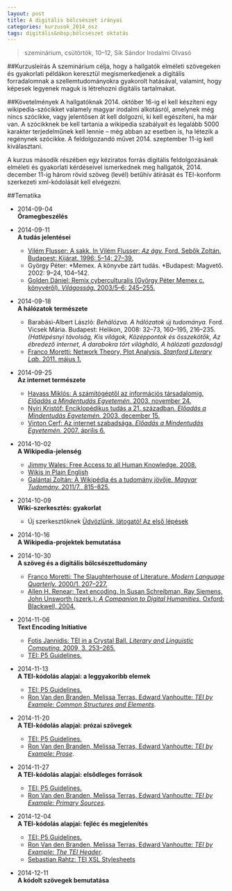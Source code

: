 ```yaml
---
layout: post
title: A digitális bölcsészet irányai
categories: kurzusok_2014_osz
tags: digitális&nbsp;bölcsészet oktatás
---
```


> szeminárium, csütörtök, 10–12, Sík Sándor Irodalmi Olvasó

##Kurzusleírás
A szeminárium célja, hogy a hallgatók elméleti szövegeken és gyakorlati példákon keresztül megismerkedjenek a digitális forradalomnak a szellemtudományokra gyakorolt hatásával, valamint, hogy képesek legyenek maguk is létrehozni digitális tartalmakat.

##Követelmények
A hallgatóknak 2014. október 16-ig el kell készíteni egy wikipedia-szócikket valamely magyar irodalmi alkotásról, amelynek még nincs szócikke, vagy jelentősen át kell dolgozni, ki kell egészíteni, ha már van. A szócikknek be kell tartania a wikipedia szabályait és legalább 5000 karakter terjedelműnek kell lennie – még abban az esetben is, ha létezik a regénynek szócikke. A feldolgozandó művet 2014. szeptember 11-ig kell kiválasztani.

A kurzus második részében egy kéziratos forrás digitális feldolgozásának elméleti és gyakorlati kérdéseivel ismerkednek meg hallgatók, 2014. december 11-ig három rövid szöveg (levél) betűhív átírását és TEI-konform szerkezeti xml-kódolását kell elvégezni.

##Tematika
- 2014-09-04  
**Óramegbeszélés**

- 2014-09-11  
**A tudás jelentései**  
  + [Vilém Flusser: A sakk. In Vilém Flusser: *Az ágy.* Ford. Sebők Zoltán. Budapest: Kijárat. 1996: 5–14; 27–39.](http://www.artpool.hu/Flusser/flusser.html#agy)
  + György Péter: *Memex. A könyvbe zárt tudás. *Budapest: Magvető. 2002: 9–24, 104–142.
  + [Golden Dániel: Remix cyberculturalis (György Péter Memex c. könyvéről). *Világosság.* 2003/5–6: 245–255.](http://www.vilagossag.hu/pdf/20030702151903.pdf)

- 2014-09-18  
**A hálózatok természete**  
  + Barabási-Albert László: *Behálózva. A hálózatok új tudománya.* Ford. Vicsek Mária. Budapest: Helikon, 2008: 32–73, 160–195, 216–235. *(Hatlépésnyi távolság, Kis világok, Középpontok és össze­kötők, Az ébredező internet, A darabokra tört világháló, A hálózati gazdaság)*
  + [Franco Moretti: Network Theory, Plot Analysis. *Stanford Literary Lab.* 2011. május 1.](http://litlab.stanford.edu/LiteraryLabPamphlet2.pdf)

- 2014-09-25  
**Az internet természete**  
  + [Havass Miklós: A számítógéptől az információs társadalomig. *Előadás a Mindentudás Egyetemén.* 2003. november 24.](http://mindentudas.hu/elodasok-cikkek/item/26-a-sz%C3%A1m%C3%ADt%C3%B3g%C3%A9pt%C5%91l-az-inform%C3%A1ci%C3%B3s-t%C3%A1rsadalomig.html)
  + [Nyíri Kristóf: Enciklopédikus tudás a 21. században. *Előadás a Mindentudás Egyetemén.* 2003. december 15.](http://mindentudas.hu/elodasok-cikkek/item/48-enciklop%C3%A9dikus-tud%C3%A1s-a-21-sz%C3%A1zadban.html)
  + [Vinton Cerf: Az internet szabadsága. *Előadás a Mindentudás Egyetemén.* 2007. április 6.](http://mindentudas.hu/elodasok-cikkek/item/44-h%C3%A1l%C3%B3zatok-h%C3%A1l%C3%B3zata-az-internet.html)

- 2014-10-02   
**A Wikipedia-jelenség**  
  + [Jimmy Wales: Free Access to all Human Knowledge. 2008.](http://wikimediafoundation.org/wiki/PSA_video-subtitled-hu)
  + [Wikis in Plain English](https://www.youtube.com/watch?v=-dnL00TdmLY)
  + [Galántai Zoltán: A Wikipédia és a tudomány jövője. *Magyar Tudomány.* 2011/7., 815–825.](http://epa.oszk.hu/00600/00691/00091/pdf/mtud_2011_07_0815-0825.pdf)

- 2014-10-09  
**Wiki-szerkesztés: gyakorlat**  
  + Új szerkesztőknek [Üdvözlünk, látogató! Az első lépések](http://hu.wikipedia.org/wiki/Wikip%C3%A9dia:%C3%9Aj_szerkeszt%C5%91knek)

- 2014-10-16  
**A Wikipedia-projektek bemutatása**  

- 2014-10-30  
**A szöveg és a digitális bölcsészettudomány**  
  + [Franco Moretti: The Slaughterhouse of Literature. *Modern Language Quarterly.* 2000/1. 207–227.](https://english.duke.edu/uploads/assets/Moretti%20-%20Slaughterhouse%20of%20Lit.pdf)
  + [Allen H. Renear: Text encoding. In Susan Schreibman, Ray Siemens, John Unsworth (szerk.): *A Companion to Digital Humanities.* Oxford: Blackwell, 2004.](http://www.digitalhumanities.org/companion/)

- 2014-11-06  
**Text Encoding Initiative**  
  + [Fotis Jannidis: TEI in a Crystal Ball. *Literary and Linguistic Computing.* 2009, 3. 253–265.](https://www.academia.edu/5284348/TEI_in_a_crystal_ball)
  + [TEI: P5 Guidelines.](http://www.tei-c.org/release/doc/tei-p5-doc/en/html/)

- 2014-11-13  
**A TEI-kódolás alapjai: a leggyakoribb elemek**  
  + [TEI: P5 Guidelines.](http://www.tei-c.org/release/doc/tei-p5-doc/en/html/)
  + [Ron Van den Branden, Melissa Terras, Edward Vanhoutte: *TEI by Example: Common Structures and Elements*](http://teibyexample.com/modules/TBED01v00.htm).

- 2014-11-20  
**A TEI-kódolás alapjai: prózai szövegek**  
  + [TEI: P5 Guidelines.](http://www.tei-c.org/release/doc/tei-p5-doc/en/html/)  
  + [Ron Van den Branden, Melissa Terras, Edward Vanhoutte: *TEI by Example: Prose*](http://teibyexample.com/modules/TBED03v00.htm).

- 2014-11-27  
**A TEI-kódolás alapjai: elsődleges források**  
  + [TEI: P5 Guidelines.](http://www.tei-c.org/release/doc/tei-p5-doc/en/html/)  
  + [Ron Van den Branden, Melissa Terras, Edward Vanhoutte: *TEI by Example: Primary Sources*](http://teibyexample.com/modules/TBED06v00.htm).
  
- 2014-12-04  
**A TEI-kódolás alapjai: fejléc és megjelenítés**  
  + [TEI: P5 Guidelines.](http://www.tei-c.org/release/doc/tei-p5-doc/en/html/)  
  + [Ron Van den Branden, Melissa Terras, Edward Vanhoutte: *TEI by Example: The TEI Header*](http://teibyexample.com/modules/TBED02v00.htm).
  + [Sebastian Rahtz: TEI XSL Stylesheets](https://github.com/TEIC/Stylesheets)

- 2014-12-11  
**A kódolt szövegek bemutatása**
